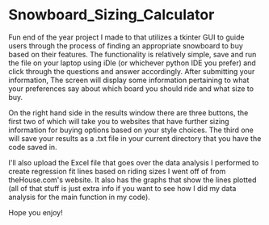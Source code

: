 # Snowboard_Sizing_Calculator
Fun end of the year project I made to that utilizes a tkinter GUI to guide users through the process of finding an appropriate snowboard to buy based on their features. The functionality is relatively simple, save and run the file on your laptop using iDle (or whichever python IDE you prefer) and click through the questions and answer accordingly. After submitting your information, The screen will display some information pertaining to what your preferences say about which board you should ride and what size to buy. 

On the right hand side in the results window there are three buttons, the first two of which will take you to websites that have further sizing information for buying options based on your style choices. The third one will save your results as a .txt file in your current directory that you have the code saved in. 

I'll also upload the Excel file that goes over the data analysis I performed to create regression fit lines based on riding sizes I went off of from theHouse.com's website. It also has the graphs that show the lines plotted (all of that stuff is just extra info if you want to see how I did my data analysis for the main function in my code). 

Hope you enjoy! 
